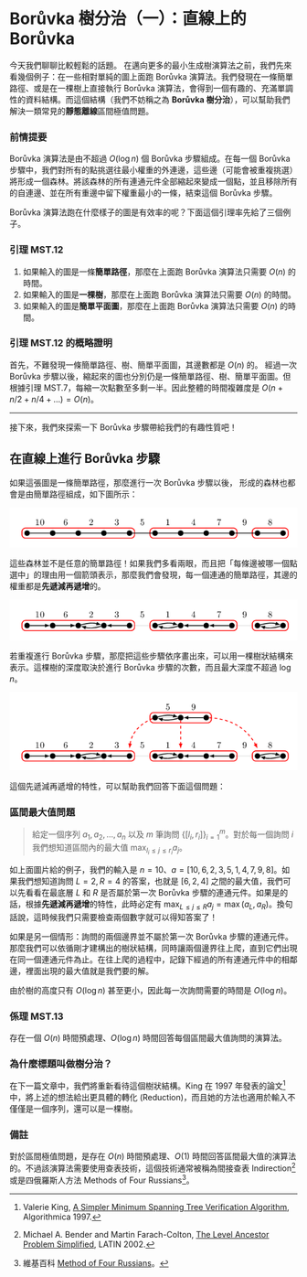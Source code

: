 # Borůvka 樹分治（一）：直線上的 Borůvka

今天我們聊聊比較輕鬆的話題。
在邁向更多的最小生成樹演算法之前，我們先來看幾個例子：在一些相對單純的圖上面跑 Borůvka 演算法。我們發現在一條簡單路徑、或是在一棵樹上直接執行 Borůvka 演算法，會得到一個有趣的、充滿單調性的資料結構。而這個結構（我們不妨稱之為 **Borůvka 樹分治**），可以幫助我們解決一類常見的**靜態離線**區間極值問題。

### 前情提要

Borůvka 演算法是由不超過 $O(\log n)$ 個 Borůvka 步驟組成。在每一個 Borůvka 步驟中，我們對所有的點挑選往最小權重的外連邊，這些邊（可能會被重複挑選）將形成一個森林。將該森林的所有連通元件全部縮起來變成一個點，並且移除所有的自連邊、並在所有重邊中留下權重最小的一條，結束這個 Borůvka 步驟。

Borůvka 演算法跑在什麼樣子的圖是有效率的呢？下面這個引理率先給了三個例子。

### 引理 MST.12

1. 如果輸入的圖是一條**簡單路徑**，那麼在上面跑 Borůvka 演算法只需要 $O(n)$ 的時間。
2. 如果輸入的圖是**一棵樹**，那麼在上面跑 Borůvka 演算法只需要 $O(n)$ 的時間。
3. 如果輸入的圖是**簡單平面圖**，那麼在上面跑 Borůvka 演算法只需要 $O(n)$ 的時間。

### 引理 MST.12 的概略證明

首先，不難發現一條簡單路徑、樹、簡單平面圖，其邊數都是 $O(n)$ 的。
經過一次 Borůvka 步驟以後，縮起來的圖也分別仍是一條簡單路徑、樹、簡單平面圖。但根據引理 MST.7，每縮一次點數至多剩一半。因此整體的時間複雜度是 $O(n + n/2 + n/4+\ldots) = O(n)$。

------

接下來，我們來探索一下 Borůvka 步驟帶給我們的有趣性質吧！


## 在直線上進行 Borůvka 步驟

如果這張圖是一條簡單路徑，那麼進行一次 Borůvka 步驟以後，
形成的森林也都會是由簡單路徑組成，如下圖所示：

![](./boruvka-tree-dc-1.png)

這些森林並不是任意的簡單路徑！如果我們多看兩眼，而且把「每條邊被哪一個點選中」的理由用一個箭頭表示，那麼我們會發現，每一個連通的簡單路徑，其邊的權重都是**先遞減再遞增**的。

![](./boruvka-tree-dc-2.png)

若重複進行 Borůvka 步驟，那麼把這些步驟依序畫出來，可以用一棵樹狀結構來表示。這棵樹的深度取決於進行 Borůvka 步驟的次數，而且最大深度不超過 $\log n$。

![](./boruvka-tree-dc-3.png)

這個先遞減再遞增的特性，可以幫助我們回答下面這個問題：

### 區間最大值問題

> 給定一個序列 $a_1, a_2, \ldots, a_n$ 以及 $m$ 筆詢問 $\{[l_i, r_i]\}_{i=1}^m$。對於每一個詢問 $i$ 我們想知道區間內的最大值 $\max_{l_i\le j\le r_i} a_j$。

如上面圖片給的例子，我們的輸入是 $n=10$、$a=[10, 6, 2, 3, 5, 1, 4, 7, 9, 8]$。如果我們想知道詢問 $L=2, R=4$ 的答案，也就是 $[6, 2, 4]$ 之間的最大值，我們可以先看看在最底層 $L$ 和 $R$ 是否屬於第一次 Borůvka 步驟的連通元件。如果是的話，根據**先遞減再遞增**的特性，此時必定有 $\max_{L \le j\le R} a_j = \max(a_L, a_R)$。換句話說，這時候我們只需要檢查兩個數字就可以得知答案了！

如果是另一個情形：詢問的兩個邊界並不屬於第一次 Borůvka 步驟的連通元件。那麼我們可以依循剛才建構出的樹狀結構，同時讓兩個邊界往上爬，直到它們出現在同一個連通元件為止。在往上爬的過程中，記錄下經過的所有連通元件中的相鄰邊，裡面出現的最大值就是我們要的解。

由於樹的高度只有 $O(\log n)$ 甚至更小，因此每一次詢問需要的時間是 $O(\log n)$。


### 係理 MST.13

存在一個 $O(n)$ 時間預處理、$O(\log n)$ 時間回答每個區間最大值詢問的演算法。

### 為什麼標題叫做樹分治？

在下一篇文章中，我們將重新看待這個樹狀結構。King 在 1997 年發表的論文[^3]中，將上述的想法給出更具體的轉化 (Reduction)，而且她的方法也適用於輸入不僅僅是一個序列，還可以是一棵樹。


### 備註

對於區間極值問題，是存在 $O(n)$ 時間預處理、$O(1)$ 時間回答區間最大值的演算法的。不過該演算法需要使用查表技術，這個技術通常被稱為間接查表 Indirection[^1] 或是四俄羅斯人方法 Methods of Four Russians[^2]。


[^3]: Valerie King, [A Simpler Minimum Spanning Tree Verification Algorithm](https://www.cs.princeton.edu/courses/archive/fall03/cs528/handouts/A%20Simpler%20Minimum%20Spanning.pdf), Algorithmica 1997.

[^1]: Michael A. Bender and Martin Farach-Colton, [The Level Ancestor Problem Simplified](https://link.springer.com/chapter/10.1007/3-540-45995-2_44), LATIN 2002.

[^2]: 維基百科 [Method of Four Russians](https://en.wikipedia.org/wiki/Method_of_Four_Russians)。


